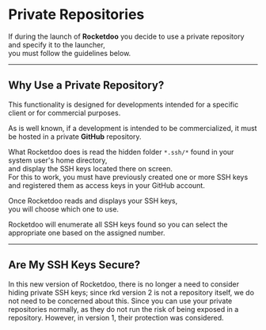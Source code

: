 # Private Repositories

If during the launch of **Rocketdoo** you decide to use a private repository and specify it to the launcher,  
you must follow the guidelines below.

---

## Why Use a Private Repository?

This functionality is designed for developments intended for a specific client or for commercial purposes.

As is well known, if a development is intended to be commercialized, it must be hosted in a private **GitHub** repository.

What Rocketdoo does is read the hidden folder `*.ssh/*` found in your system user's home directory,  
and display the SSH keys located there on screen.  
For this to work, you must have previously created one or more SSH keys and registered them as access keys in your GitHub account.

Once Rocketdoo reads and displays your SSH keys,  
you will choose which one to use.

Rocketdoo will enumerate all SSH keys found so you can select the appropriate one based on the assigned number.

---

## Are My SSH Keys Secure?

In this new version of Rocketdoo, there is no longer a need to consider hiding private SSH keys; since
rkd version 2 is not a repository itself, we do not need to be concerned about this.
Since you can use your private repositories normally, as they do not run the risk of being exposed in a repository.
However, in version 1, their protection was considered.